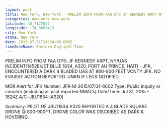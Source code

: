 ```yaml
---
layout: post
title: New York, New York - PRELIM INFO FROM FAA OPS JF KENNEDY ARPT NY UAS INCIDENT 1452E JET BLUE 1834
categories: new-york new-york
latitude: 40.7127837
longitude: -74.0059413
city: New York
state: New York
date: 2015-07-31T14:24:00.000Z
timeZoneName: Eastern Daylight Time
---
```


PRELIM INFO FROM FAA OPS: JF KENNEDY ARPT, NY/UAS INCIDENT/1452E/JET BLUE 1834, A320, PORT AU PRINCE, HAITI - JFK, ENCOUNTERED A DARK 4 BLADED UAS AT 800-900 FEET VCNTY JFK. NO EVASIVE ACTION REPORTED. UNKN IF LEOS NOTIFIED. 


MOR Alert for JFK
Number: JFK-M-2015/07/31-0002
Type: Public inquiry or concern (including all pilot reported NMACs)
Date/Time: Jul 31, 2015 - 1824Z
A/C: JBU1834 (A320)

Summary: PILOT OF JBU11834 A320 REPORTED A 4 BLADE SQUARE DRONE @ 800-900FT, DRONE COLOR WAS DISCRIBED AS DARK & HOVERING. 








